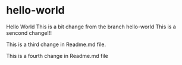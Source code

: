 # hello-world
Hello World
This is a bit change from the branch hello-world
This is a sencond change!!!

This is a third change in Readme.md file.

This is a fourth change in Readme.md file
